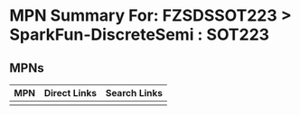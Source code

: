 



# MPN Summary For: FZSDSSOT223 > SparkFun-DiscreteSemi : SOT223

## MPNs
  

|MPN|Direct Links|Search Links|
| :--- | :--- | :--- |
||||
